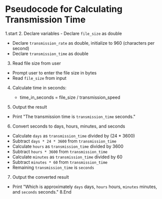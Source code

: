 # Pseudocode for Calculating Transmission Time
1.start
2. Declare variables
     - Declare `file_size` as double
- Declare `transmission_rate` as double, initialize to 960 (characters per second)
- Declare `transmission_time` as double

3. Read file size from user
- Prompt user to enter the file size in bytes
- Read `file_size` from input
  
4. Calculate time in seconds:
   - time_in_seconds = file_size / transmission_speed

5. Output the result
- Print "The transmission time is `transmission_time` seconds."

6. Convert seconds to days, hours, minutes, and seconds
- Calculate `days` as `transmission_time` divided by (24 * 3600)
- Subtract `days * 24 * 3600` from `transmission_time`
- Calculate `hours` as `transmission_time` divided by 3600
- Subtract `hours * 3600` from `transmission_time`
- Calculate `minutes` as `transmission_time` divided by 60
- Subtract `minutes * 60` from `transmission_time`
- Remaining `transmission_time` is `seconds`

7. Output the converted result
- Print "Which is approximately `days` days, `hours` hours, `minutes` minutes, and `seconds` seconds."
8.End
